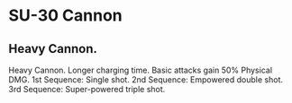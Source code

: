 # SU-30 Cannon

## Heavy Cannon.

Heavy Cannon. Longer charging time. Basic attacks gain 50% Physical DMG.
1st Sequence: Single shot.
2nd Sequence: Empowered double shot.
3rd Sequence: Super-powered triple shot.